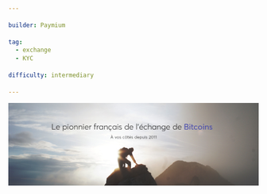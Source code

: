 ```yaml
---

builder: Paymium

tag: 
  - exchange
  - KYC

difficulty: intermediary

---
```


![cover](assets\0.jpeg)